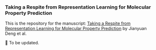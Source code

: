 ### Taking a Respite from Representation Learning for Molecular Property Prediction

This is the repository for the manuscript: [Taking a Respite from Representation Learning for Molecular Property Prediction](https://web10.arxiv.org/abs/2209.13492) by Jianyuan Deng et al. 

🔔 To be updated. 